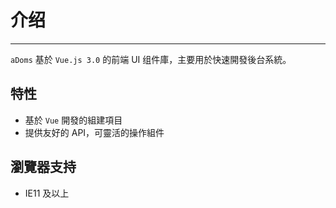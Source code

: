 # 介绍

----

`aDoms` 基於 `Vue.js 3.0` 的前端 UI 组件庫，主要用於快速開發後台系統。

## 特性

- 基於 `Vue` 開發的組建項目
- 提供友好的 API，可靈活的操作組件

## 瀏覽器支持

- IE11 及以上

